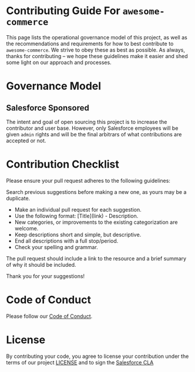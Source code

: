 # Contributing Guide For `awesome-commerce`

This page lists the operational governance model of this project, as well as the recommendations and requirements for how to best contribute to `awesome-commerce`. We strive to obey these as best as possible. As always, thanks for contributing – we hope these guidelines make it easier and shed some light on our approach and processes.

# Governance Model

## Salesforce Sponsored

The intent and goal of open sourcing this project is to increase the contributor and user base. However, only Salesforce employees will be given `admin` rights and will be the final arbitrars of what contributions are accepted or not.

# Contribution Checklist

Please ensure your pull request adheres to the following guidelines:

Search previous suggestions before making a new one, as yours may be a duplicate.
  - Make an individual pull request for each suggestion.
  - Use the following format: \[Title\](link) - Description.
  - New categories, or improvements to the existing categorization are welcome.
  - Keep descriptions short and simple, but descriptive.
  - End all descriptions with a full stop/period.
  - Check your spelling and grammar.

The pull request should include a link to the resource and a brief summary of why it should be included.

Thank you for your suggestions!

# Code of Conduct
Please follow our [Code of Conduct](CODE_OF_CONDUCT.md).

# License
By contributing your code, you agree to license your contribution under the terms of our project [LICENSE](LICENSE.txt) and to sign the [Salesforce CLA](https://cla.salesforce.com/sign-cla)
